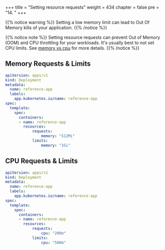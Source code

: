 +++
title = "Setting resource requests"
weight = 434
chapter = false
pre = "14. "
+++

{{% notice warning %}}
Setting a low memory limit can lead to Out Of Memory kills of your application.
{{% /notice %}}

{{% notice note %}}
Setting resource requests can prevent Out of Memory (OOM) and CPU throttling for your workloads. It's usually best to not set CPU limits. See [memory vs cpu](../../concepts/resources) for more details.
{{% /notice %}}

## Memory Requests & Limits

```yaml
apiVersion: apps/v1
kind: Deployment
metadata:
  name: reference-app
  labels:
    app.kubernetes.io/name: reference-app
spec:
  template:
    spec:
      containers:
      - name: reference-app
        resources:
            requests:
                memory: "512Mi"
            limits:
                memory: "1Gi"
```

## CPU Requests & Limits

```yaml
apiVersion: apps/v1
kind: Deployment
metadata:
  name: reference-app
  labels:
    app.kubernetes.io/name: reference-app
spec:
  template:
    spec:
      containers:
      - name: reference-app
        resources:
            requests:
                cpu: "200m"
            limits:
                cpu: "500m"
```